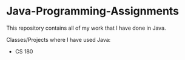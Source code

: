 # Java-Programming-Assignments

This repository contains all of my work that I have done in Java.

Classes/Projects where I have used Java:
* CS 180
